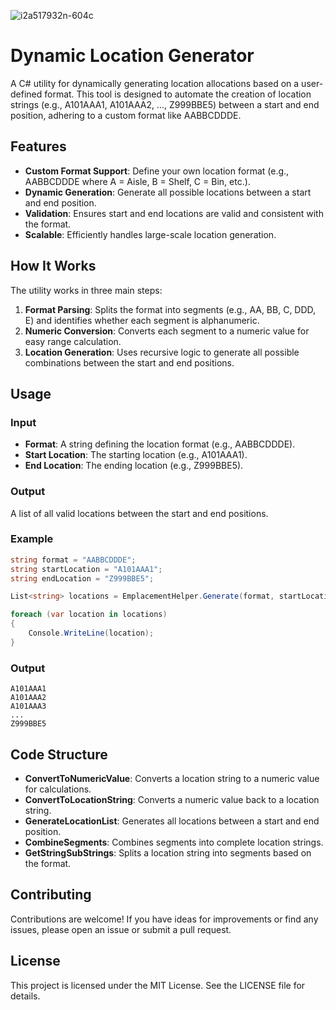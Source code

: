 ![i2a517932n-604c](https://github.com/user-attachments/assets/3063fc2f-a5db-47ee-b4cb-641bf7c6c27b)

# Dynamic Location Generator

A C# utility for dynamically generating location allocations based on a user-defined format. This tool is designed to automate the creation of location strings (e.g., A101AAA1, A101AAA2, ..., Z999BBE5) between a start and end position, adhering to a custom format like AABBCDDDE.

## Features
- **Custom Format Support**: Define your own location format (e.g., AABBCDDDE where A = Aisle, B = Shelf, C = Bin, etc.).
- **Dynamic Generation**: Generate all possible locations between a start and end position.
- **Validation**: Ensures start and end locations are valid and consistent with the format.
- **Scalable**: Efficiently handles large-scale location generation.

## How It Works
The utility works in three main steps:
1. **Format Parsing**: Splits the format into segments (e.g., AA, BB, C, DDD, E) and identifies whether each segment is alphanumeric.
2. **Numeric Conversion**: Converts each segment to a numeric value for easy range calculation.
3. **Location Generation**: Uses recursive logic to generate all possible combinations between the start and end positions.

## Usage
### Input
- **Format**: A string defining the location format (e.g., AABBCDDDE).
- **Start Location**: The starting location (e.g., A101AAA1).
- **End Location**: The ending location (e.g., Z999BBE5).

### Output
A list of all valid locations between the start and end positions.

### Example
```csharp
string format = "AABBCDDDE";
string startLocation = "A101AAA1";
string endLocation = "Z999BBE5";

List<string> locations = EmplacementHelper.Generate(format, startLocation, endLocation);

foreach (var location in locations)
{
    Console.WriteLine(location);
}
```

### Output
```
A101AAA1
A101AAA2
A101AAA3
...
Z999BBE5
```

## Code Structure
- **ConvertToNumericValue**: Converts a location string to a numeric value for calculations.
- **ConvertToLocationString**: Converts a numeric value back to a location string.
- **GenerateLocationList**: Generates all locations between a start and end position.
- **CombineSegments**: Combines segments into complete location strings.
- **GetStringSubStrings**: Splits a location string into segments based on the format.

## Contributing
Contributions are welcome! If you have ideas for improvements or find any issues, please open an issue or submit a pull request.

## License
This project is licensed under the MIT License. See the LICENSE file for details.
